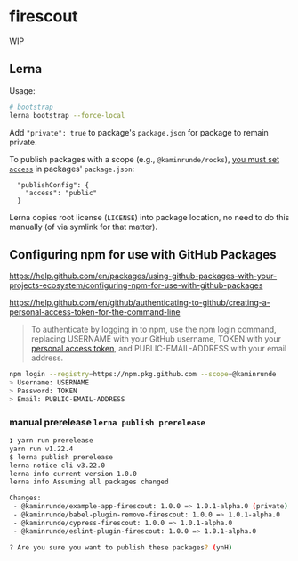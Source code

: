 # firescout
WIP

## Lerna

Usage:

```bash
# bootstrap
lerna bootstrap --force-local
```

Add `"private": true` to package's `package.json` for package to remain private.

To publish packages with a scope (e.g., `@kaminrunde/rocks`), [you must set `access`](https://github.com/lerna/lerna/tree/master/commands/publish#per-package-configuration) in packages' `package.json`: 

```
  "publishConfig": {
    "access": "public"
  }
```

Lerna copies root license (`LICENSE`) into package location, no need to do this manually (of via symlink for that matter).

## Configuring npm for use with GitHub Packages

<https://help.github.com/en/packages/using-github-packages-with-your-projects-ecosystem/configuring-npm-for-use-with-github-packages>

<https://help.github.com/en/github/authenticating-to-github/creating-a-personal-access-token-for-the-command-line>

> To authenticate by logging in to npm, use the npm login command, replacing USERNAME with your GitHub username, TOKEN with your [personal access token](https://github.com/settings/tokens), and PUBLIC-EMAIL-ADDRESS with your email address.

```bash
npm login --registry=https://npm.pkg.github.com --scope=@kaminrunde
> Username: USERNAME
> Password: TOKEN
> Email: PUBLIC-EMAIL-ADDRESS
```

### manual prerelease `lerna publish prerelease`

```bash
❯ yarn run prerelease
yarn run v1.22.4
$ lerna publish prerelease
lerna notice cli v3.22.0
lerna info current version 1.0.0
lerna info Assuming all packages changed

Changes:
 - @kaminrunde/example-app-firescout: 1.0.0 => 1.0.1-alpha.0 (private)
 - @kaminrunde/babel-plugin-remove-firescout: 1.0.0 => 1.0.1-alpha.0
 - @kaminrunde/cypress-firescout: 1.0.0 => 1.0.1-alpha.0
 - @kaminrunde/eslint-plugin-firescout: 1.0.0 => 1.0.1-alpha.0

? Are you sure you want to publish these packages? (ynH)
```